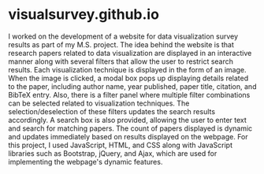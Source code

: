 # visualsurvey.github.io

I worked on the development of a website for data visualization survey results as part of my M.S. project. The idea behind the website is that research papers related to data visualization are displayed in an interactive manner along with several filters that allow the user to restrict search results. Each visualization technique is displayed in the form of an image. When the image is clicked, a modal box pops up displaying details related to the paper, including author name, year published, paper title, citation, and BibTeX entry. Also, there is a filter panel where multiple filter combinations can be selected related to visualization techniques. The selection/deselection of these filters updates the search results accordingly. A search box is also provided, allowing the user to enter text and search for matching papers. The count of papers displayed is dynamic and updates immediately based on results displayed on the webpage. For this project, I used JavaScript, HTML, and CSS along with JavaScript libraries such as Bootstrap, jQuery, and Ajax, which are used for implementing the webpage's dynamic features.
